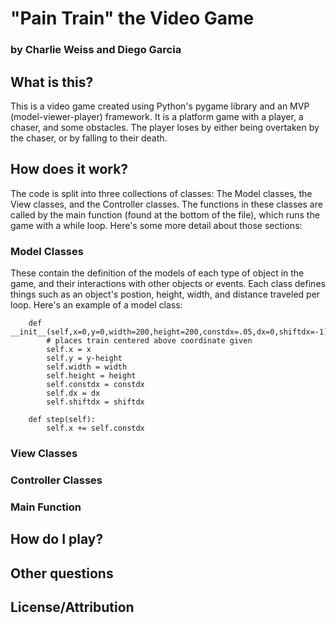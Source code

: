 # "Pain Train" the Video Game
### by Charlie Weiss and Diego Garcia

## What is this?
This is a video game created using Python's pygame library and an MVP (model-viewer-player) framework. It is a platform game with a player, a chaser, and some obstacles. The player loses by either being overtaken by the chaser, or by falling to their death.

## How does it work?
The code is split into three collections of classes: The Model classes, the View classes, and the Controller classes. The functions in these classes are called by the main function (found at the bottom of the file), which runs the game with a while loop. Here's some more detail about those sections:

### Model Classes
These contain the definition of the models of each type of object in the game, and their interactions with other objects or events. Each class defines things such as an object's postion, height, width, and distance traveled per loop. Here's an example of a model class:

```class PainTrain(object):
	def __init__(self,x=0,y=0,width=200,height=200,constdx=.05,dx=0,shiftdx=-1):
		# places train centered above coordinate given
		self.x = x
		self.y = y-height
		self.width = width
		self.height = height
		self.constdx = constdx
		self.dx = dx
		self.shiftdx = shiftdx

	def step(self):
		self.x += self.constdx
```

### View Classes
### Controller Classes
### Main Function

## How do I play?
## Other questions
## License/Attribution
